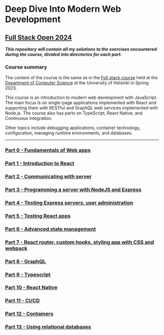 # Deep Dive Into Modern Web Development
## [Full Stack Open 2024](https://fullstackopen.com/en/)

***This repository will contain all my solutions to the exercises encountered during the course, divided into directories for each part.***

### Course summary

The content of the course is the same as in the [Full stack course](https://fullstackopen.com/) held at the [Department of Computer Science](https://www.helsinki.fi/en/faculty-science/faculty/computer-science) at the University of Helsinki in Spring 2023.

This course is an introduction to modern web development with JavaScript. The main focus is on single-page applications implemented with React and supporting them with RESTful and GraphQL web services implemented with Node.js. The course also has parts on TypeScript, React Native, and Continuous integration.

Other topics include debugging applications, container technology, configuration, managing runtime environments, and databases.

----------------------------------------------------------------------------

### [Part 0 - Fundamentals of Web apps](https://github.com/ningia92/full-stack-open/tree/main/part0)

### [Part 1 - Introduction to React](https://github.com/ningia92/full-stack-open/tree/main/part1)

### [Part 2 - Communicating with server](https://github.com/ningia92/full-stack-open/tree/main/part2)

### [Part 3 - Programming a server with NodeJS and Express](https://github.com/ningia92/full-stack-open/tree/main/part3)

### [Part 4 - Testing Express servers, user administration](https://github.com/ningia92/full-stack-open/tree/main/part4)

### [Part 5 - Testing React apps](https://github.com/ningia92/full-stack-open/tree/main/part5)

### [Part 6 - Advanced state management](https://github.com/ningia92/full-stack-open/tree/main/part6)

### [Part 7 - React router, custom hooks, styling app with CSS and webpack](https://github.com/ningia92/full-stack-open/tree/main/part7)

### [Part 8 - GraphQL](https://github.com/ningia92/full-stack-open/tree/main/part8)

### [Part 9 - Typescript](https://github.com/ningia92/full-stack-open/tree/main/part9)

### [Part 10 - React Native](https://github.com/ningia92/full-stack-open/tree/main/part10)

### [Part 11 - CI/CD](https://github.com/ningia92/full-stack-open/tree/main/part11)

### [Part 12 - Containers](https://github.com/ningia92/full-stack-open/tree/main/part12)

### [Part 13 - Using relational databases](https://github.com/ningia92/full-stack-open/tree/main/part13)
